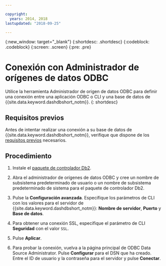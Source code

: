 ```yaml
---

copyright:
  years: 2014, 2018
lastupdated: "2018-09-25"

---
```


<!-- Attribute definitions --> 
{:new_window: target="_blank"}
{:shortdesc: .shortdesc}
{:codeblock: .codeblock}
{:screen: .screen}
{:pre: .pre}

# Conexión con Administrador de orígenes de datos ODBC

Utilice la herramienta Administrador de origen de datos ODBC para definir una conexión entre una aplicación ODBC o CLI y una base de datos de {{site.data.keyword.dashdbshort_notm}}.
{: shortdesc}

## Requisitos previos

Antes de intentar realizar una conexión a su base de datos de {{site.data.keyword.dashdbshort_notm}}, verifique que dispone de los [requisitos previos](connecting.html#prereqs) necesarios.

<!-- Before you can connect to your database, you must perform the following steps:

- [Verify prerequisites](prereqs.html), including installing driver packages, configuring your local environment, and downloading SSL certificates (if needed)
- Collect [connection information](credentials.html), including database details such as host name and port numbers, and connection credentials such as user ID and password -->

## Procedimiento

1. Instale el [paquete de controlador Db2](driver_pkg.html).

2. Abra el administrador de orígenes de datos ODBC y cree un nombre de subsistema predeterminado de usuario o un nombre de subsistema predeterminado de sistema para el paquete de controlador Db2.
    
3. Pulse la **Configuración avanzada**. Especifique los parámetros de CLI con los valores para el servidor de {{site.data.keyword.dashdbshort_notm}}: **Nombre de servidor**, **Puerto** y **Base de datos**.
    
4. Para obtener una conexión SSL, especifique el parámetro de CLI **Seguridad** con el valor `SSL`.
    
5. Pulse **Aplicar**.
    
6. Para probar la conexión, vuelva a la página principal de ODBC Data Source Administrator. Pulse **Configurar** para el DSN que ha creado. Entre el ID de usuario y la contraseña para el servidor y pulse **Conectar**.

